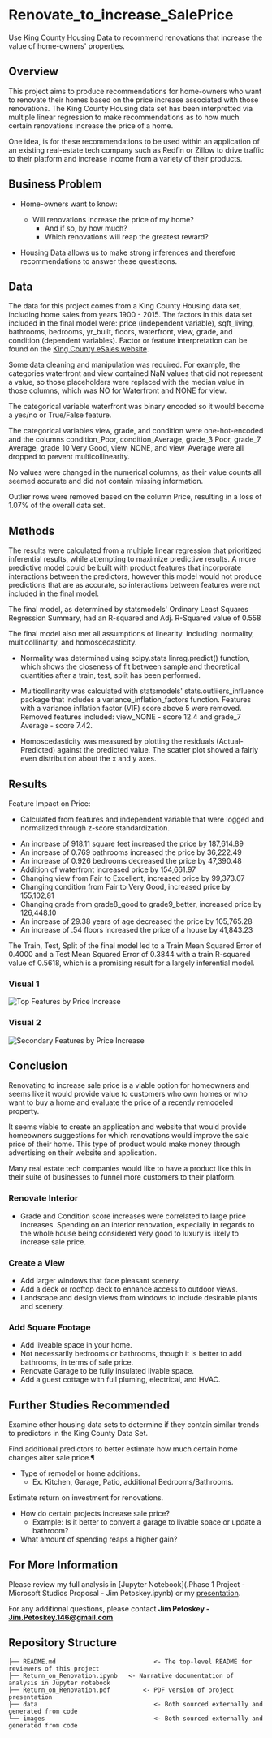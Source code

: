 # Renovate_to_increase_SalePrice
Use King County Housing Data to recommend renovations that increase the value of home-owners' properties.

## Overview

This project aims to produce recommendations for home-owners who want to renovate their homes based on the price increase associated with those renovations.  The King County Housing data set has been interpretted via multiple linear regression to make recommendations as to how much certain renovations increase the price of a home.

One idea, is for these recommendations to be used within an application of an existing real-estate tech company such as Redfin or Zillow to drive traffic to their platform and increase income from  a variety of their products.

## Business Problem

* Home-owners want to know: 
    * Will renovations increase the price of my home?  
        * And if so, by how much?
        * Which renovations will reap the greatest reward?

* Housing Data allows us to make strong inferences and therefore recommendations to answer these questisons.

## Data

The data for this project comes from a King County Housing data set, including home sales from years 1900 - 2015. The factors in this data set included in the final model were: price (independent variable), sqft_living, bathrooms, bedrooms, yr_built, floors, waterfront, view, grade, and condition (dependent variables). Factor or feature interpretation can be found on the [King County eSales website](https://info.kingcounty.gov/assessor/esales/Glossary.aspx?type=r).

Some data cleaning and manipulation was required.  For example, the categories waterfront and view contained NaN values that did not represent a value, so those placeholders were replaced with the median value in those columns, which was NO for Waterfront and NONE for view.

The categorical variable waterfront was binary encoded so it would become a yes/no or True/False feature.

The categorical variables view, grade, and condition were one-hot-encoded and the columns condition_Poor, condition_Average, grade_3 Poor, grade_7 Average, grade_10 Very Good, view_NONE, and view_Average were all dropped to prevent multicollinearity.

No values were changed in the numerical columns, as their value counts all seemed accurate and did not contain missing information.

Outlier rows were removed based on the column Price, resulting in a loss of 1.07% of the overall data set.


## Methods

The results were calculated from a multiple linear regression that prioritized inferential results, while attempting to maximize predictive results.  A more predictive model could be built with product features that incorporate interactions between the predictors, however this model would not produce predictions that are as accurate, so interactions between features were not included in the final model.

The final model, as determined by statsmodels' Ordinary Least Squares Regression Summary, had an R-squared and Adj. R-Squared value of 0.558

The final model also met all assumptions of linearity. Including: normality, multicollinarity, and homoscedasticity.  

* Normality was determined using scipy.stats linreg.predict() function, which shows the closeness of fit between sample and theoretical quantities after a train, test, split has been performed.

* Multicollinarity was calculated with statsmodels' stats.outliiers_influence package that includes a variance_inflation_factors function.  Features with a variance inflation factor (VIF) score above 5 were removed.  Removed features included: view_NONE - score 12.4 and grade_7 Average - score 7.42.

* Homoscedasticity was measured by plotting the residuals (Actual-Predicted) against the predicted value.  The scatter plot showed a fairly even distribution about the x and y axes.

## Results

Feature Impact on Price:

- Calculated from features and independent variable that were logged and normalized through z-score standardization.

* An increase of 918.11 square feet increased the price by 187,614.89
* An increase of 0.769 bathrooms increased the price by 36,222.49
* An increase of 0.926 bedrooms decreased the price by 47,390.48
* Addition of waterfront increased price by 154,661.97
* Changing view from Fair to Excellent, increased price by 99,373.07
* Changing condition from Fair to Very Good, increased price by 155,102,81
* Changing grade from grade8_good to grade9_better, increased price by 126,448.10
* An increase of 29.38 years of age decreased the price by 105,765.28
* An increase of .54 floors increased the price of a house by 41,843.23

The Train, Test, Split of the final model led to a Train Mean Squared Error of 0.4000 and a Test Mean Squared Error of 0.3844 with a train R-squared value of 0.5618, which is a promising result for a largely inferential model.

### Visual 1
![Top Features by Price Increase](https://github.com/jpetoskey/Renovate_to_increase_SalePrice/blob/main/images/Top%20Features%20by%20Price%20Increase.png)

### Visual 2
![Secondary Features by Price Increase](https://github.com/jpetoskey/Renovate_to_increase_SalePrice/blob/main/images/Secondary%20Features%20by%20Price%20Increase.png)


## Conclusion

Renovating to increase sale price is a viable option for homeowners and seems like it would provide value to customers who own homes or who want to buy a home and evaluate the price of a recently remodeled property.

It seems viable to create an application and website that would provide homeowners suggestions for which renovations would improve the sale price of their home.  This type of product would make money through advertising on their website and application.

Many real estate tech companies would like to have a product like this in their suite of businesses to funnel more customers to their platform.

### Renovate Interior
* Grade and Condition score increases were correlated to large price increases.
Spending on an interior renovation, especially in regards to the whole house being considered very good to luxury is likely to increase sale price.

### Create a View
* Add larger windows that face pleasant scenery.
* Add a deck or rooftop deck to enhance access to outdoor views.
* Landscape and design views from windows to include desirable plants and scenery.

### Add Square Footage
* Add liveable space in your home.
* Not necessarily bedrooms or bathrooms, though it is better to add bathrooms, in terms of sale price.
* Renovate Garage to be fully insulated livable space.
* Add a guest cottage with full pluming, electrical, and HVAC.


## Further Studies Recommended

Examine other housing data sets to determine if they contain similar trends to predictors in the King County Data Set.

Find additional predictors to better estimate how much certain home changes alter sale price.¶
* Type of remodel or home additions.
    * Ex. Kitchen, Garage, Patio, additional Bedrooms/Bathrooms.
    
Estimate return on investment for renovations.
* How do certain projects increase sale price?
    * Example: Is it better to convert a garage to livable space or update a bathroom?
* What amount of spending reaps a higher gain?

## For More Information

Please review my full analysis in [Jupyter Notebook](.Phase 1 Project - Microsoft Studios Proposal - Jim Petoskey.ipynb) or my [presentation](https://github.com/jpetoskey/Renovate_to_increase_SalePrice/blob/main/Return%20on%20Renovation.ipynb).

For any additional questions, please contact **Jim Petoskey - Jim.Petoskey.146@gmail.com**

## Repository Structure

```
├── README.md                           <- The top-level README for reviewers of this project
├── Return_on_Renovation.ipynb   <- Narrative documentation of analysis in Jupyter notebook
├── Return_on_Renovation.pdf         <- PDF version of project presentation
├── data                                <- Both sourced externally and generated from code
└── images                              <- Both sourced externally and generated from code
```
